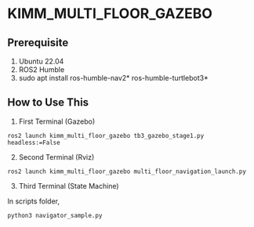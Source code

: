 # KIMM_MULTI_FLOOR_GAZEBO

## Prerequisite
1) Ubuntu 22.04
2) ROS2 Humble
3) sudo apt install ros-humble-nav2* ros-humble-turtlebot3*

## How to Use This
1) First Terminal (Gazebo)

``` ros2 launch kimm_multi_floor_gazebo tb3_gazebo_stage1.py headless:=False ```

2) Second Terminal (Rviz)

``` ros2 launch kimm_multi_floor_gazebo multi_floor_navigation_launch.py ```

3) Third Terminal (State Machine)

In scripts folder,

``` python3 navigator_sample.py ```
